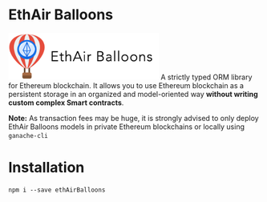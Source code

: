 # EthAir Balloons
<img src="logo_official.png" width="300">
A strictly typed ORM library for Ethereum blockchain.
It allows you to use Ethereum blockchain as a persistent storage in an organized and model-oriented way <strong>without writing custom complex Smart contracts</strong>.

<strong>Note:</strong> As transaction fees may be huge, it is strongly advised to only deploy EthAir Balloons models in private Ethereum blockchains or locally using
`ganache-cli`


# Installation
```
npm i --save ethAirBalloons
```